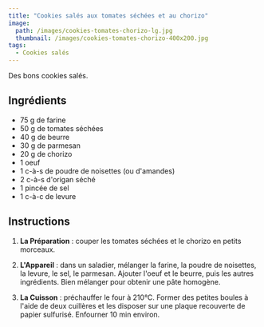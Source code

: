 ```yaml
---
title: "Cookies salés aux tomates séchées et au chorizo"
image: 
  path: /images/cookies-tomates-chorizo-lg.jpg
  thumbnail: /images/cookies-tomates-chorizo-400x200.jpg
tags:
  - Cookies salés
---
```


Des bons cookies salés. 

## Ingrédients

* 75 g de farine
* 50 g de tomates séchées
* 40 g de beurre
* 30 g de parmesan
* 20 g de chorizo
* 1 oeuf
* 1 c-à-s de poudre de noisettes (ou d'amandes)
* 2 c-à-s d'origan séché
* 1 pincée de sel
* 1 c-à-c de levure

## Instructions

1. **La Préparation** : couper les tomates séchées et le chorizo en petits morceaux.

2. **L'Appareil** : dans un saladier, mélanger la farine, la poudre de noisettes, la levure, le sel, le parmesan. Ajouter l'oeuf et le beurre, puis les autres ingrédients. Bien mélanger pour obtenir une pâte homogène.

3. **La Cuisson** : préchauffer le four à 210°C. Former des petites boules à l'aide de deux cuillères et les disposer sur une plaque recouverte de papier sulfurisé. Enfourner 10 min environ.
